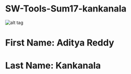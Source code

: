 
# SW-Tools-Sum17-kankanala

![alt tag](https://avatars2.githubusercontent.com/u/21373989?v=3&u=ae94e8b18a6dbd1c71fcc0303639438b5084520b&s=400)


# First Name: Aditya Reddy
#  Last Name: Kankanala

